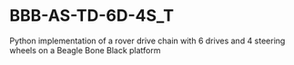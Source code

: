 # BBB-AS-TD-6D-4S_T
Python implementation of a rover drive chain with 6 drives and 4 steering wheels on a Beagle Bone Black platform

